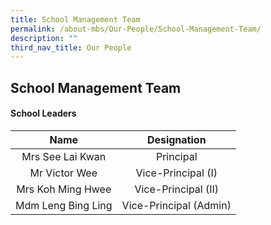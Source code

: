 ```yaml
---
title: School Management Team
permalink: /about-mbs/Our-People/School-Management-Team/
description: ""
third_nav_title: Our People
---
```

## School Management Team

#### School Leaders

|        Name        |       Designation      |
|:------------------:|:----------------------:|
| Mrs See Lai Kwan   | Principal              |
| Mr Victor Wee      | Vice-Principal (I)     |
| Mrs Koh Ming Hwee  | Vice-Principal (II)    |
| Mdm Leng Bing Ling | Vice-Principal (Admin) |



